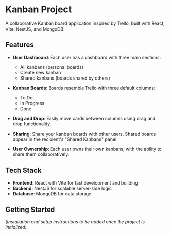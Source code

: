 # Kanban Project

A collaborative Kanban board application inspired by Trello, built with React, Vite, NestJS, and MongoDB.

## Features

- **User Dashboard**: Each user has a dashboard with three main sections:
  - All kanbans (personal boards)
  - Create new kanban
  - Shared kanbans (boards shared by others)

- **Kanban Boards**: Boards resemble Trello with three default columns:
  - To Do
  - In Progress
  - Done

- **Drag and Drop**: Easily move cards between columns using drag and drop functionality.

- **Sharing**: Share your kanban boards with other users. Shared boards appear in the recipient's "Shared Kanbans" panel.

- **User Ownership**: Each user owns their own kanbans, with the ability to share them collaboratively.

## Tech Stack

- **Frontend**: React with Vite for fast development and building
- **Backend**: NestJS for scalable server-side logic
- **Database**: MongoDB for data storage

## Getting Started

*(Installation and setup instructions to be added once the project is initialized)*